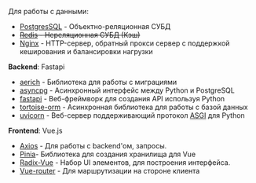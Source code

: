 
Для работы с данными:
- [PostgresSQL](https://www.postgresql.org/docs/) - Объектно-реляционная СУБД
- ~~[Redis](https://redis.io/docs/latest/) - Нереляционная СУБД (Кэш)~~
- [Nginx](https://nginx.org/en/docs/) - HTTP-сервер, обратный прокси сервер с поддержкой кеширования и балансировки нагрузки


**Backend**: Fastapi
- [aerich](https://github.com/tortoise/aerich) - Библиотека для работы с миграциями
- [asyncpg](https://magicstack.github.io/asyncpg/current/) - Асинхронный интерфейс между Python и PostgreSQL
- [fastapi](https://devdocs.io/fastapi/) - Веб-фреймворк для создания API используя Python
- [tortoise-orm](https://tortoise.github.io/) - Асинхронная библиотека для работы с базой данных
- [uvicorn](https://www.uvicorn.org/) - Веб-сервер поддерживающий протокол [ASGI](https://asgi.readthedocs.io/en/latest/introduction.html) для Python

**Frontend**: Vue.js
- [Axios](https://axios-http.com/docs/intro) - Для работы с backend'ом, запросы.
- [Pinia](https://pinia-ru.netlify.app/introduction.html)- Библиотека для создания хранилища для Vue
- [Radix-Vue](https://www.radix-vue.com/overview/getting-started.html) - Набор UI элементов, для построения интерфейса.
- [Vue-router](https://router.vuejs.org/api/) - Для маршрутизации на стороне клиента
